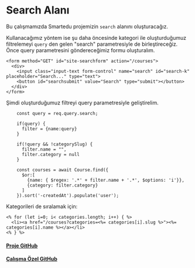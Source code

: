 Search Alanı
======
Bu çalışmamızda Smartedu projemizin `search` alanını oluşturacağız.

Kullanacağımız yöntem ise şu daha öncesinde kategori ile oluşturduğumuz filtrelemeyi `query` den gelen "search" parametresiyle de birleştireceğiz. Önce query
parametresini göndereceğimiz formu oluşturalım.
```
<form method="GET" id="site-searchform" action="/courses">
  <div>
    <input class="input-text form-control" name="search" id="search-k" placeholder="Search..." type="text">
    <button id="searchsubmit" value="Search" type="submit"></button>
  </div>
</form>
```
Şimdi oluşturduğumuz filtreyi query parametresiyle geliştirelim.
```
    const query = req.query.search;

    if(query) {
      filter = {name:query}
    }

    if(!query && !categorySlug) {
      filter.name = "",
      filter.category = null
    }

    const courses = await Course.find({
      $or:[
        {name: { $regex: '.*' + filter.name + '.*', $options: 'i'}},
        {category: filter.category}
      ]
    }).sort('-createdAt').populate('user');
```

Kategorileri de sıralamak için:
```
<% for (let i=0; i< categories.length; i++) { %>
  <li><a href="/courses?categories=<%= categories[i].slug %>"><%= categories[i].name %></a></li>
<% } %>	
```
#### [Proje GitHub](https://github.com/ArinSoftware/SmarteduProject)
#### [Çalışma Özel GitHub](https://github.com/ArinSoftware/SmarteduProject/commit/a99d283b194b6780428b8240c49f947f5cabbc34)
